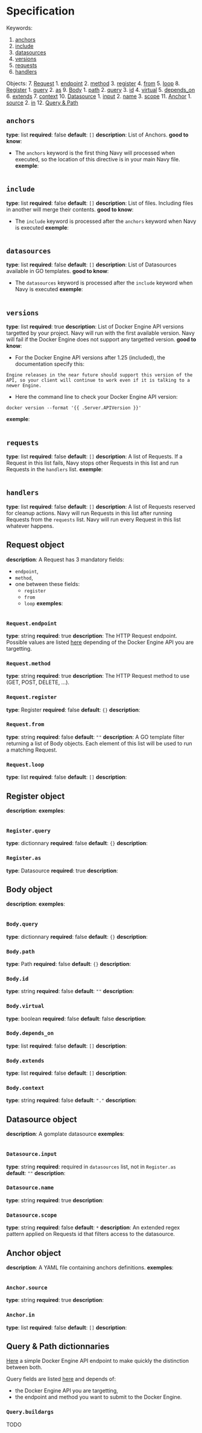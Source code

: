 # Specification

Keywords:
1. [anchors](#anchors)
2. [include](#include)
3. [datasources](#datasources)
4. [versions](#versions)
5. [requests](#requests)
6. [handlers](#handlers)

Objects:
7. [Request](#Request-object)
    1. [endpoint](#Requestendpoint)
    2. [method](#Requestmethod)
    3. [register](#Requestregister)
    4. [from](#Requestfrom)
    5. [loop](#Requestloop)
8. [Register](#Register-object)
    1. [query](#Registerquery)
    2. [as](#Registeras)
9. [Body](#Body-object)
    1. [path](#Bodypath)
    2. [query](#Bodyquery)
    3. [id](#Bodyid)
    4. [virtual](#Bodyvirtual)
    5. [depends_on](#Bodydepends_on)
    6. [extends](#Bodyextends)
    7. [context](#Bodycontext)
10. [Datasource](#Datasource-object)
    1. [input](#Datasourceinput)
    2. [name](#Datasourcename)
    3. [scope](#Datasourcescope)
11. [Anchor](#Anchor-object)
    1. [source](#Anchorsource)
    2. [in](#Anchorin)
12. [Query & Path](#Query-amp-Path-dictionnaries)

## `anchors`

**type**: list
**required**: false
**default**: `[]`
**description**: List of Anchors.
**good to know**:
- The `anchors` keyword is the first thing Navy will processed when executed, so the location of this directive is in your main Navy file.
**exemple**:
```yaml
```

## `include`

**type**: list
**required**: false
**default**: `[]`
**description**: List of files. Including files in another will merge their contents.
**good to know**:
- The `include` keyword is processed after the `anchors` keyword when Navy is executed
**exemple**:
```yaml
```

## `datasources`

**type**: list
**required**: false
**default**: `[]`
**description**: List of Datasources available in GO templates.
**good to know**:
- The `datasources` keyword is processed after the `include` keyword when Navy is executed
**exemple**:
```yaml
```

## `versions`

**type**: list
**required**: true
**description**: List of Docker Engine API versions targetted by your project. Navy will run with the first available version. Navy will fail if the Docker Engine does not support any targetted version.
**good to know**:
- For the Docker Engine API versions after 1.25 (included), the documentation specify this:
```
Engine releases in the near future should support this version of the API, so your client will continue to work even if it is talking to a newer Engine.
```
- Here the command line to check your Docker Engine API version:
```
docker version --format '{{ .Server.APIVersion }}'
```
**exemple**:
```yaml
```

## `requests`

**type**: list
**required**: false
**default**: `[]`
**description**: A list of Requests. If a Request in this list fails, Navy stops other Requests in this list and run Requests in the `handlers` list.
**exemple**:
```yaml
```

## `handlers`

**type**: list
**required**: false
**default**: `[]`
**description**: A list of Requests reserved for cleanup actions. Navy will run Requests in this list after running Requests from the `requests` list. Navy will run every Request in this list whatever happens.

## Request object

**description**: A Request has 3 mandatory fields:
- `endpoint`,
- `method`,
- one between these fields:
  - `register`
  - `from`
  - `loop`
**exemples**:
```yaml
```

### `Request.endpoint`

**type**: string
**required**: true
**description**: The HTTP Request endpoint. Possible values are listed [here](https://docs.docker.com/engine/api/latest) depending of the Docker Engine API you are targetting.

### `Request.method`

**type**: string
**required**: true
**description**: The HTTP Request method to use (GET, POST, DELETE, ...).

### `Request.register`

**type**: Register
**required**: false
**default**: `{}`
**description**:

### `Request.from`

**type**: string
**required**: false
**default**: `""`
**description**: A GO template filter returning a list of Body objects. Each element of this list will be used to run a matching Request.

### `Request.loop`

**type**: list
**required**: false
**default**: `[]`
**description**:

## Register object

**description**:
**exemples**:
```yaml
```

### `Register.query`

**type**: dictionnary
**required**: false
**default**: `{}`
**description**:

### `Register.as`

**type**: Datasource
**required**: true
**description**:

## Body object

**description**:
**exemples**:
```yaml
```

### `Body.query`

**type**: dictionnary
**required**: false
**default**: `{}`
**description**:

### `Body.path`

**type**: Path
**required**: false
**default**: `{}`
**description**:

### `Body.id`

**type**: string
**required**: false
**default**: `""`
**description**:

### `Body.virtual`

**type**: boolean
**required**: false
**default**: false
**description**:

### `Body.depends_on`

**type**: list
**required**: false
**default**: `[]`
**description**:

### `Body.extends`

**type**: list
**required**: false
**default**: `[]`
**description**:

### `Body.context`

**type**: string
**required**: false
**default**: `"."`
**description**:

## Datasource object

**description**: A gomplate datasource
**exemples**:
```yaml
```

### `Datasource.input`

**type**: string
**required**: required in `datasources` list, not in `Register.as`
**default**: `""`
**description**:

### `Datasource.name`

**type**: string
**required**: true
**description**:

### `Datasource.scope`

**type**: string
**required**: false
**default**: `*`
**description**: An extended regex pattern applied on Requests id that filters access to the datasource.

## Anchor object

**description**: A YAML file containing anchors definitions.
**exemples**:
```yaml
```

### `Anchor.source`

**type**: string
**required**: true
**description**:

### `Anchor.in`

**type**: list
**required**: false
**default**: `[]`
**description**:

## Query & Path dictionnaries

[Here](https://docs.docker.com/engine/api/v1.45/#tag/Container/operation/ContainerInspect) a simple Docker Engine API endpoint to make quickly the distinction between both.

Query fields are listed [here](https://docs.docker.com/engine/api/latest) and depends of:
- the Docker Engine API you are targetting,
- the endpoint and method you want to submit to the Docker Engine.

### `Query.buildargs`

TODO
